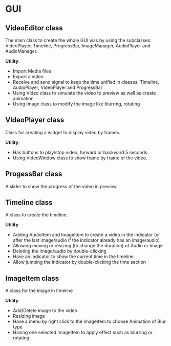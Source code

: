 # GUI

## VideoEditor class

The main class to create the whole GUI was by using the subclasses: VideoPlayer, Timeline, ProgressBar, ImageManager, AudioPlayer and AudioManager.

__Utility__:
- Import Media files
- Export a video
- Receive and send signal to keep the time unified in classes: Timeline, AudioPlayer, VideoPlayer and ProgressBar
- Using Video class to simulate the video to preview as well as create animation
- Using Image class to modify the image like blurring, rotating

## VideoPlayer class

Class for creating a widget to display video by frames.

__Utility__:
- Has buttons to play/stop video, forward or backward 5 seconds.
- Using VideoWindow class to show frame by frame of the video.

## ProgessBar class

A slider to show the progress of the video in preview.

## Timeline class

A class to create the timeline.

__Utility__
- Adding AudioItem and ImageItem to create a video in the indicator (or after the last image/audio if the indicator already has an image/audio)
- Allowing moving or resizing (to change the duration) of Audio or Image
- Deleting the image/audio by double-clicking
- Have an indicator to show the current time in the timeline
- Allow jumping the indicator by double-clicking the time section

## ImageItem class

A class for the image in timeline

__Utility__
- Add/Delete image to the video
- Resizing image
- Have a menu by right click to the ImageItem to choose Animation of Blur type
- Having one selected ImageItem to apply effect such as blurring or rotating